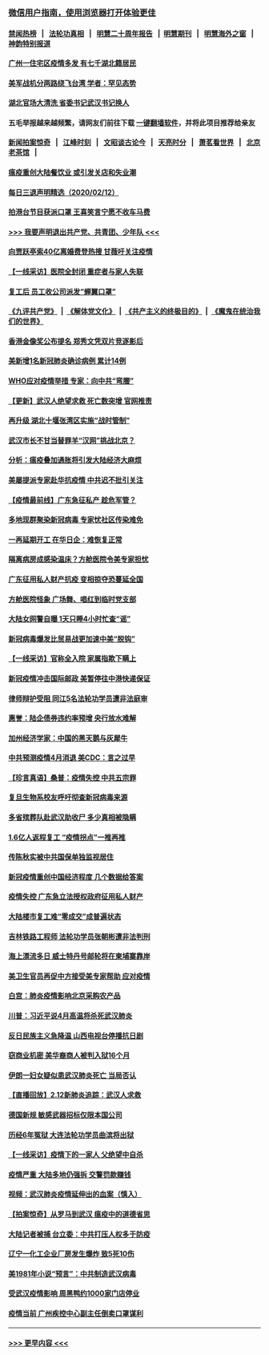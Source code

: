 ### [微信用户指南，使用浏览器打开体验更佳](https://github.com/gfw-breaker/banned-news1/blob/master/indexes/wechat-guide.md?t=0)
#### [禁闻热榜](热点新闻.md?t=0)  &nbsp;&nbsp;|&nbsp;&nbsp; [法轮功真相](https://github.com/gfw-breaker/truth/blob/master/README.md?t=0) &nbsp;&nbsp;|&nbsp;&nbsp; [明慧二十周年报告](https://github.com/gfw-breaker/mh-reports/blob/master/README.md?t=0) &nbsp;&nbsp;|&nbsp;&nbsp;[明慧期刊](https://github.com/gfw-breaker/mh-qikan) &nbsp;&nbsp;|&nbsp;&nbsp; [明慧海外之窗](https://github.com/gfw-breaker/mh-news/blob/master/README.md?t=0) &nbsp;&nbsp;|&nbsp;&nbsp; [神韵特别报道](https://github.com/gfw-breaker/mh-news/blob/master/shenyun.md?t=0)
#### [广州一住宅区疫情多发 有七千湖北籍居民](../pages/nsc413/n11865083.md?t=02131344) 
#### [美军战机分两路绕飞台湾 学者：罕见态势](../pages/nsc413/n11864996.md?t=02131344) 
#### [湖北官场大清洗 省委书记武汉书记换人](../pages/nsc413/n11865112.md?t=02131344) 
#### 五毛举报越来越频繁，请网友们前往下载 [一键翻墙软件](https://github.com/gfw-breaker/ssr-accounts)，并将此项目推荐给亲友
#### [新闻拍案惊奇](https://github.com/gfw-breaker/banned-news1/blob/master/pages/link4.md) &nbsp;&nbsp;|&nbsp;&nbsp; [江峰时刻](https://github.com/gfw-breaker/banned-news1/blob/master/pages/link4.md) &nbsp;&nbsp;|&nbsp;&nbsp; [文昭谈古论今](https://github.com/gfw-breaker/banned-news1/blob/master/pages/link4.md) &nbsp;&nbsp;|&nbsp;&nbsp; [天亮时分](https://github.com/gfw-breaker/banned-news1/blob/master/pages/link4.md) &nbsp;&nbsp;|&nbsp;&nbsp; [萧茗看世界](https://github.com/gfw-breaker/banned-news1/blob/master/pages/link4.md) &nbsp;&nbsp;|&nbsp;&nbsp; [北京老茶馆](https://github.com/gfw-breaker/banned-news1/blob/master/pages/link4.md) &nbsp;&nbsp;|&nbsp;&nbsp; 
#### [瘟疫重创大陆餐饮业 或引发关店和失业潮](../pages/nsc413/n11864742.md?t=02131344) 
#### [每日三退声明精选（2020/02/12）](../pages/nsc413/n11865077.md?t=02131344) 
#### [拍港台节目获派口罩 王喜笑言宁愿不收车马费](../pages/nsc413/n11864666.md?t=02131344) 
#### [>>> 我要声明退出共产党、共青团、少年队 <<<](https://github.com/begood0513/goodnews/blob/master/quit/letter.md) 
#### [向贾跃亭索40亿离婚费登热搜 甘薇吁关注疫情](../pages/nsc413/n11864426.md?t=02131344) 
#### [【一线采访】医院全封闭 重症者与家人失联](../pages/nsc413/n11864778.md?t=02131344) 
#### [复工后 员工收公司派发“蝉翼口罩”](../pages/nsc413/n11864951.md?t=02131344) 
#### [《九评共产党》](https://github.com/begood0513/9ping.md/blob/master/README.md) &nbsp;|&nbsp; [《解体党文化》](../../../../jtdwh.md/blob/master/README.md)  &nbsp;|&nbsp; [《共产主义的终极目的》](../../../../gczydzjmd.md/blob/master/README.md) &nbsp;|&nbsp; [《魔鬼在统治我们的世界》](../../../../mgztzwmdsj.md/blob/master/README.md) 
#### [香港金像奖公布提名 郑秀文凭双片竞逐影后](../pages/nsc413/n11864201.md?t=02131344) 
#### [美新增1名新冠肺炎确诊病例 累计14例](../pages/nsc413/n11864893.md?t=02131344) 
#### [WHO应对疫情举措 专家：向中共“弯腰”](../pages/nsc413/n11864727.md?t=02131344) 
#### [【更新】武汉人绝望求救 死亡数突增 官网推责](../pages/nsc413/n11801312.md?t=02131344) 
#### [再升级 湖北十堰张湾区实施“战时管制”](../pages/nsc413/n11864771.md?t=02131344) 
#### [武汉市长不甘当替罪羊“汉网”挑战北京？](../pages/nsc413/n11864550.md?t=02131344) 
#### [分析：瘟疫叠加通胀将引发大陆经济大麻烦](../pages/nsc413/n11864680.md?t=02131344) 
#### [美屡提派专家赴华抗疫情 中共迟不批引关注](../pages/nsc413/n11864719.md?t=02131344) 
#### [【疫情最前线】广东急征私产 趁危军管？](../pages/nsc413/n11864205.md?t=02131344) 
#### [多地现群聚染新冠病毒 专家忧社区传染难免](../pages/nsc413/n11864715.md?t=02131344) 
#### [一再延期开工  在华日企：难恢复正常](../pages/nsc413/n11864655.md?t=02131344) 
#### [隔离病房成感染温床？方舱医院令美专家担忧](../pages/nsc413/n11864575.md?t=02131344) 
#### [广东征用私人财产抗疫 变相掠夺恐蔓延全国](../pages/nsc413/n11864608.md?t=02131344) 
#### [方舱医院怪象 广场舞、唱红到临时党支部](../pages/nsc413/n11864361.md?t=02131344) 
#### [大陆女网警自曝 1天只睡4小时忙查“谣”](../pages/nsc413/n11864471.md?t=02131344) 
#### [新冠病毒爆发比贸易战更加速中美“脱钩”](../pages/nsc413/n11864470.md?t=02131344) 
#### [【一线采访】官称全入院 家属指欺下瞒上](../pages/nsc413/n11864466.md?t=02131344) 
#### [新冠疫情冲击国际邮政 美暂停往中港快递保证](../pages/nsc413/n11864207.md?t=02131344) 
#### [律师辩护受阻 同江5名法轮功学员遭非法庭审](../pages/nsc413/n11864109.md?t=02131344) 
#### [惠誉：陆企债券违约率预增  央行放水难解](../pages/nsc413/n11864357.md?t=02131344) 
#### [加州经济学家：中国的黑天鹅与灰犀牛](../pages/nsc413/n11862883.md?t=02131344) 
#### [中共预测疫情4月消退 美CDC：言之过早](../pages/nsc413/n11864310.md?t=02131344) 
#### [【珍言真语】桑普：疫情失控 中共五宗罪](../pages/nsc413/n11864157.md?t=02131344) 
#### [复旦生物系校友呼吁彻查新冠病毒来源](../pages/nsc413/n11862499.md?t=02131344) 
#### [多省殡葬队赴武汉助收尸 多少真相被隐瞒](../pages/nsc413/n11864132.md?t=02131344) 
#### [1.6亿人返程复工 “疫情拐点”一推再推](../pages/nsc413/n11864186.md?t=02131344) 
#### [传陈秋实被中共国保单独监视居住](../pages/nsc413/n11864135.md?t=02131344) 
#### [新冠疫情重创中国经济程度 几个数据给答案](../pages/nsc413/n11864203.md?t=02131344) 
#### [疫情失控 广东急立法授权政府征用私人财产](../pages/nsc413/n11863433.md?t=02131344) 
#### [大陆楼市复工难“零成交”成普遍状态](../pages/nsc413/n11864106.md?t=02131344) 
#### [吉林铁路工程师 法轮功学员张朝彬遭非法判刑](../pages/nsc413/n11863405.md?t=02131344) 
#### [海上漂流多日 威士特丹号邮轮将在柬埔寨靠岸](../pages/nsc413/n11864029.md?t=02131344) 
#### [美卫生官员再促中方接受美专家帮助 应对疫情](../pages/nsc413/n11864043.md?t=02131344) 
#### [白宫：肺炎疫情影响北京采购农产品](../pages/nsc413/n11863585.md?t=02131344) 
#### [川普：习近平说4月高温将杀死武汉肺炎](../pages/nsc413/n11860814.md?t=02131344) 
#### [反日民族主义急降温 山西电视台停播抗日剧](../pages/nsc413/n11863867.md?t=02131344) 
#### [窃商业机密 美华裔商人被判入狱16个月](../pages/nsc413/n11863911.md?t=02131344) 
#### [伊朗一妇女疑似患武汉肺炎死亡 当局否认](../pages/nsc413/n11863650.md?t=02131344) 
#### [【直播回放】2.12新肺炎追踪：武汉人求救](../pages/nsc413/n11863579.md?t=02131344) 
#### [德国新规 敏感武器招标仅限本国公司](../pages/nsc413/n11863509.md?t=02131344) 
#### [历经6年冤狱 大连法轮功学员曲滨将出狱](../pages/nsc413/n11861427.md?t=02131344) 
#### [【一线采访】疫情下的一家人 父绝望中自杀](../pages/nsc413/n11862799.md?t=02131344) 
#### [疫情严重 大陆多地仍强拆 交警罚款赚钱](../pages/nsc413/n11863389.md?t=02131344) 
#### [视频：武汉肺炎疫情延伸出的血案（慎入）](../pages/nsc413/n11863214.md?t=02131344) 
#### [【拍案惊奇】从罗马到武汉 瘟疫中的道德省思](../pages/nsc413/n11862534.md?t=02131344) 
#### [大陆记者被捕 台立委：中共打压人权多于防疫](../pages/nsc413/n11863459.md?t=02131344) 
#### [辽宁一化工企业厂房发生爆炸 致5死10伤](../pages/nsc413/n11863262.md?t=02131344) 
#### [美1981年小说“预言”：中共制造武汉病毒](../pages/nsc413/n11863306.md?t=02131344) 
#### [受武汉疫情影响 周黑鸭约1000家门店停业](../pages/nsc413/n11863339.md?t=02131344) 
#### [疫情当前 广州疾控中心副主任倒卖口罩谋利](../pages/nsc413/n11863107.md?t=02131344) 

----
#### [ >>> 更早内容 <<< ](../indexes/nsc413-earlier.md)

